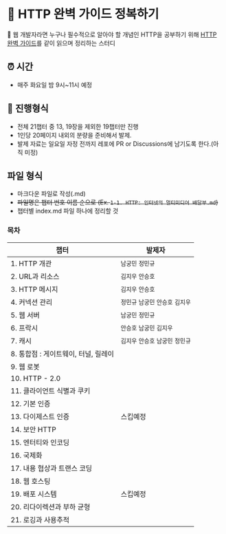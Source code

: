 # 📝 HTTP 완벽 가이드 정복하기
 📖 웹 개발자라면 누구나 필수적으로 알아야 할 개념인 HTTP을 공부하기 위해 [HTTP 완벽 가이드](https://search.shopping.naver.com/book/catalog/32461143685?cat_id=50010766&frm=PBOKPRO&query=http+%EC%99%84%EB%B2%BD+%EA%B0%80%EC%9D%B4%EB%93%9C&NaPm=ct%3Dl8n64els%7Cci%3D046829631ce99822dfb63daba84ffd98c92ed490%7Ctr%3Dboknx%7Csn%3D95694%7Chk%3Dfde5b3095e5509ccfb4d978873e21a34f0f9d2e8)를 같이 읽으며 정리하는 스터디

## ⏰ 시간

- 매주 화요일 밤 9시~11시 예정

## 📝 진행형식

- 전체 21챕터 중 13, 19장을 제외한 19챕터만 진행
- 1인당 20페이지 내외의 분량을 준비해서 발제.
- 발제 자료는 일요일 자정 전까지 레포에 PR or Discussions에 남기도록 한다.(아직 미정)

## 파일 형식
- 마크다운 파일로 작성(.md)
- ~~파일명은 챕터 번호 이름 순으로 (Ex. `1-1. HTTP: 인터넷의 멀티미디어 배달부.md`)~~
- 챕터별 index.md 파일 하나에 정리할 것



### 목차
|챕터|발제자|
|---|---|
|1. HTTP 개관|`남궁민` `정민규`|
|2. URL과 리소스|`김지우` `안승호`|
|3. HTTP 메시지|`김지우` `안승호`|
|4. 커넥션 관리|`정민규` `남궁민` `안승호` `김지우`|
|5. 웹 서버|`남궁민` `정민규`|
|6. 프락시|`안승호` `남궁민` `김지우`|
|7. 캐시|`김지우` `안승호` `남궁민` `정민규`|
|8. 통합점 : 게이트웨이, 터널, 릴레이||
|9. 웹 로봇||
|10. HTTP - 2.0||
|11. 클라이언트 식별과 쿠키||
|12. 기본 인증||
|13. 다이제스트 인증|스킵예정|
|14. 보안 HTTP||
|15. 엔터티와 인코딩||
|16. 국제화||
|17. 내용 협상과 트랜스 코딩||
|18. 웹 호스팅||
|19. 배포 시스템|스킵예정|
|20. 리다이렉션과 부하 균형||
|21. 로깅과 사용추적||
